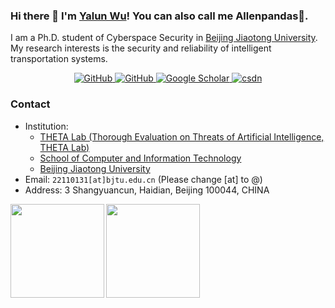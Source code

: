 ### Hi there 👋 I'm [Yalun Wu](https://github.com/Allenpandas)! You can also call me Allenpandas🐼.

I am a Ph.D. student of Cyberspace Security in [Beijing Jiaotong University](https://en.bjtu.edu.cn/). My research interests is the security and reliability of intelligent transportation systems.

<p align="center">
  <!--<a href="https://twitter.com/KyonHuang" target="_blank"><img src="https://img.shields.io/twitter/follow/KyonHuang.svg?style=social" alt="Twitter">
  </a>-->
  <a href="https://github.com/Allenpandas?tab=followers" target="_blank"><img src="https://img.shields.io/github/followers/Allenpandas.svg?label=Follow%20@Allenpandas&style=social" alt="GitHub">
  </a>
    <!--github-->
  <a href="https://github.com/Allenpandas" target="_blank"><img src="https://img.shields.io/github/stars/Allenpandas.svg?style=social" alt="GitHub">
  </a>
  <!--google scholar-->
  <a href="https://scholar.google.com/citations?user=mhpkWSYAAAAJ" target="_blank"><img src="https://img.shields.io/badge/dynamic/json?label=Paper Citations&query=total_citations&url=https://cse.bth.se/~fer/googlescholar-api/googlescholar.php?user=BF5dco0AAAAJ&logo=googlescholar&style=social" alt="Google Scholar">
  </a>
  <!--csdn-->
  <a href="https://blog.csdn.net/m0_38068876" target="_blank">
    <img src="https://img.shields.io/badge/csdn-CSDN-brightgreen.svg?style=social" alt="csdn"></a>
</p>

<!--### Education

- Sep. 2022 - up to now
  School of Computer and Information Technology, **[Beijing Jiaotong University](http://en.bjtu.edu.cn/)**
  **Ph.D** in Cyberspace Security; Research advisors: Prof.Zhen Han, Prof.Wenjia Niu.
  
- Sep. 2020 - Jun. 2022
  School of Computer and Information Technology, **[Beijing Jiaotong University](http://en.bjtu.edu.cn/)**
  **M.Sc** in Software Engineering; Research advisors: Prof.Wenjia Niu and Dr.Endong Tong.

### Talking

- **[ICICS2021](https://dblp1.uni-trier.de/db/conf/icics/index.html)**: Improving Convolutional Neural Network-Based Webshell Detection Through Reinforcement Learning.

### Publications

**Papers [[DBLP](https://dblp.uni-trier.de/pid/301/9788.html)] [[Google Scholar](https://scholar.google.com/citations?user=BF5dco0AAAAJ&hl=zh-CN)] [[ORCID](https://orcid.org/0000-0002-0891-1904)] [[Github](https://github.com/Allenpandas)]**

- **Yalun Wu**, Minglu Song, et al. Improving convolutional neural network-based webshell detection through reinforcement learning.
- Shuang Zhao, **Yalun Wu**, et al. Blockchain-based decentralized federated learning: A secure and privacy-preserving system.
-->
### Contact
- Institution: 
  - [THETA Lab (Thorough Evaluation on Threats of Artificial Intelligence, THETA Lab)](http://jxd308.cn/) 
  - [School of Computer and Information Technology](http://en.scit.bjtu.edu.cn/)
  - [Beijing Jiaotong University](http://en.bjtu.edu.cn/)
- Email: `22110131[at]bjtu.edu.cn` (Please change [at] to @)
- Address: 3 Shangyuancun, Haidian, Beijing 100044, CHINA



<a href="https://github.com/Allenpandas/github-readme-stats">
  <img align="left" height="150px" src="https://github-readme-stats.vercel.app/api?username=Allenpandas&repo=github-readme-stats&hide=contribs" />
</a>
<a href="https://github.com/Allenpandas/convoychat">
  <img align="left" height="150px" src="https://github-readme-stats.vercel.app/api/top-langs/?username=Allenpandas&layout=compact" />
</a>

